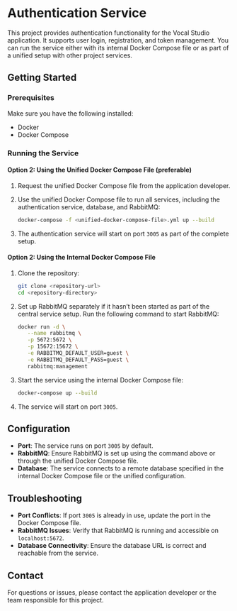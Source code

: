 # Authentication Service

This project provides authentication functionality for the Vocal Studio application. It supports user login, registration, and token management. You can run the service either with its internal Docker Compose file or as part of a unified setup with other project services.

## Getting Started

### Prerequisites

Make sure you have the following installed:
- Docker
- Docker Compose

### Running the Service

#### Option 2: Using the Unified Docker Compose File (preferable)

1. Request the unified Docker Compose file from the application developer.

2. Use the unified Docker Compose file to run all services, including the authentication service, database, and RabbitMQ:
   ```bash
   docker-compose -f <unified-docker-compose-file>.yml up --build
   ```

3. The authentication service will start on port `3005` as part of the complete setup.

#### Option 2: Using the Internal Docker Compose File

1. Clone the repository:
   ```bash
   git clone <repository-url>
   cd <repository-directory>
   ```

2. Set up RabbitMQ separately if it hasn’t been started as part of the central service setup. Run the following command to start RabbitMQ:
   ```bash
   docker run -d \
      --name rabbitmq \
      -p 5672:5672 \
      -p 15672:15672 \
      -e RABBITMQ_DEFAULT_USER=guest \
      -e RABBITMQ_DEFAULT_PASS=guest \
      rabbitmq:management
   ```

3. Start the service using the internal Docker Compose file:
   ```bash
   docker-compose up --build
   ```

4. The service will start on port `3005`.

## Configuration

- **Port**: The service runs on port `3005` by default.
- **RabbitMQ**: Ensure RabbitMQ is set up using the command above or through the unified Docker Compose file.
- **Database**: The service connects to a remote database specified in the internal Docker Compose file or the unified configuration.

## Troubleshooting

- **Port Conflicts**: If port `3005` is already in use, update the port in the Docker Compose file.
- **RabbitMQ Issues**: Verify that RabbitMQ is running and accessible on `localhost:5672`.
- **Database Connectivity**: Ensure the database URL is correct and reachable from the service.

## Contact
For questions or issues, please contact the application developer or the team responsible for this project.